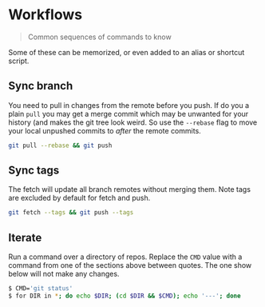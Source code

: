 # Workflows
> Common sequences of commands to know

Some of these can be memorized, or even added to an alias or shortcut script.

## Sync branch

You need to pull in changes from the remote before you push. If do you a plain `pull` you may get a merge commit which may be unwanted for your history (and makes the git tree look weird. So use the `--rebase` flag to move your local unpushed commits to _after_ the remote commits.

```sh
git pull --rebase && git push
```

## Sync tags

The fetch will update all branch remotes without merging them. Note tags are excluded by default for fetch and push.

```sh
git fetch --tags && git push --tags
```

## Iterate

Run a command over a directory of repos. Replace the `CMD` value with a command from one of the sections above between quotes. The one show below will not make any changes.

```sh
$ CMD='git status'
$ for DIR in *; do echo $DIR; (cd $DIR && $CMD); echo '---'; done
```
